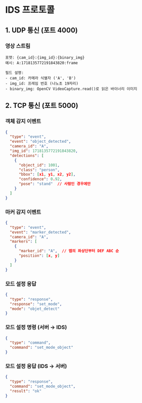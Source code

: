 # IDS 프로토콜

## 1. UDP 통신 (포트 4000)

### 영상 스트림
```
포맷: {cam_id}:{img_id}:{binary_img}
예시: A:1718135772191843820:frame

필드 설명:
- cam_id: 카메라 식별자 ('A', 'B')
- img_id: 프레임 번호 (나노초 19자리)
- binary_img: OpenCV VideoCapture.read()로 읽은 바이너리 이미지
```

## 2. TCP 통신 (포트 5000)

### 객체 감지 이벤트
```json
{
  "type": "event",
  "event": "object_detected",
  "camera_id": "A",
  "img_id": 1718135772191843820,
  "detections": [
    {
      "object_id": 1001,
      "class": "person",
      "bbox": [x1, y1, x2, y2],
      "confidence": 0.92,
      "pose": "stand"  // 사람인 경우에만
    }
  ]
}
```

### 마커 감지 이벤트
```json
{
  "type": "event",
  "event": "marker_detected",
  "camera_id": "A",
  "markers": [
    {
      "marker_id": "A",  // 맵의 좌상단부터 DEF ABC 순
      "position": [x, y]
    }
  ]
}
```

### 모드 설정 응답
```json
{
  "type": "response",
  "response": "set_mode",
  "mode": "objet_detect"
}
```

### 모드 설정 명령 (서버 → IDS)
```json
{
  "type": "command",
  "command": "set_mode_object"
}
```

### 모드 설정 응답 (IDS → 서버)
```json
{
  "type": "response",
  "command": "set_mode_object",
  "result": "ok"
}
``` 